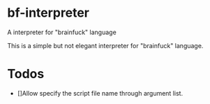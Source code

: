 # bf-interpreter
A interpreter for "brainfuck" language

This is a simple but not elegant interpreter for "brainfuck" language.

# Todos
- []Allow specify the script file name through argument list.